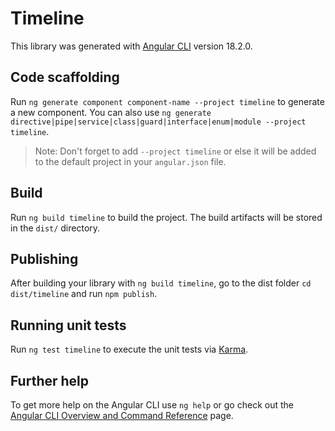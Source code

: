 # Timeline

This library was generated with [Angular CLI](https://github.com/angular/angular-cli) version 18.2.0.

## Code scaffolding

Run `ng generate component component-name --project timeline` to generate a new component. You can also use `ng generate directive|pipe|service|class|guard|interface|enum|module --project timeline`.
> Note: Don't forget to add `--project timeline` or else it will be added to the default project in your `angular.json` file. 

## Build

Run `ng build timeline` to build the project. The build artifacts will be stored in the `dist/` directory.

## Publishing

After building your library with `ng build timeline`, go to the dist folder `cd dist/timeline` and run `npm publish`.

## Running unit tests

Run `ng test timeline` to execute the unit tests via [Karma](https://karma-runner.github.io).

## Further help

To get more help on the Angular CLI use `ng help` or go check out the [Angular CLI Overview and Command Reference](https://angular.dev/tools/cli) page.
